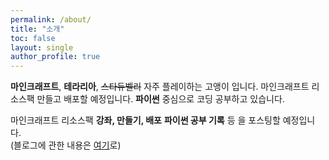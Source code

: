 ```yaml
---
permalink: /about/
title: "소개"
toc: false
layout: single
author_profile: true
---
```


**마인크래프트**, **테라리아**, ~~스타듀벨리~~ 자주 플레이하는 고앵이 입니다.
마인크래프트 리소스팩 만들고 배포할 예정입니다.
**파이썬** 중심으로 코딩 공부하고 있습니다.

마인크래프트 리소스팩 **강좌, 만들기, 배포**
**파이썬 공부 기록** 등 을 포스팅할 예정입니다.<br>
(블로그에 관한 내용은 [여기](https://ylwbook.github.io/blog/blogstart/)로)
